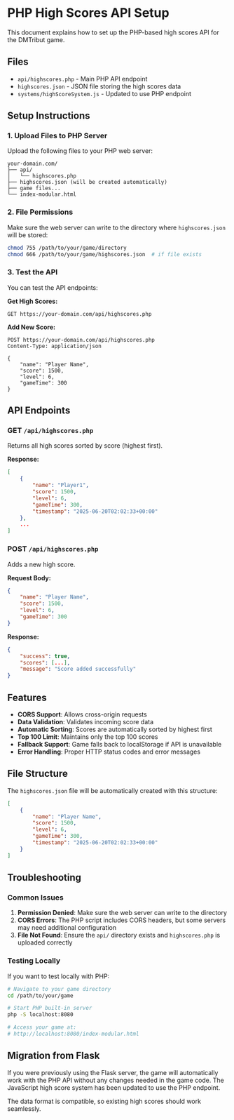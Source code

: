 # PHP High Scores API Setup

This document explains how to set up the PHP-based high scores API for the DMTribut game.

## Files

- `api/highscores.php` - Main PHP API endpoint
- `highscores.json` - JSON file storing the high scores data
- `systems/highScoreSystem.js` - Updated to use PHP endpoint

## Setup Instructions

### 1. Upload Files to PHP Server

Upload the following files to your PHP web server:

```
your-domain.com/
├── api/
│   └── highscores.php
├── highscores.json (will be created automatically)
├── game files...
└── index-modular.html
```

### 2. File Permissions

Make sure the web server can write to the directory where `highscores.json` will be stored:

```bash
chmod 755 /path/to/your/game/directory
chmod 666 /path/to/your/game/highscores.json  # if file exists
```

### 3. Test the API

You can test the API endpoints:

**Get High Scores:**
```
GET https://your-domain.com/api/highscores.php
```

**Add New Score:**
```
POST https://your-domain.com/api/highscores.php
Content-Type: application/json

{
    "name": "Player Name",
    "score": 1500,
    "level": 6,
    "gameTime": 300
}
```

## API Endpoints

### GET `/api/highscores.php`
Returns all high scores sorted by score (highest first).

**Response:**
```json
[
    {
        "name": "Player1",
        "score": 1500,
        "level": 6,
        "gameTime": 300,
        "timestamp": "2025-06-20T02:02:33+00:00"
    },
    ...
]
```

### POST `/api/highscores.php`
Adds a new high score.

**Request Body:**
```json
{
    "name": "Player Name",
    "score": 1500,
    "level": 6,
    "gameTime": 300
}
```

**Response:**
```json
{
    "success": true,
    "scores": [...],
    "message": "Score added successfully"
}
```

## Features

- **CORS Support**: Allows cross-origin requests
- **Data Validation**: Validates incoming score data
- **Automatic Sorting**: Scores are automatically sorted by highest first
- **Top 100 Limit**: Maintains only the top 100 scores
- **Fallback Support**: Game falls back to localStorage if API is unavailable
- **Error Handling**: Proper HTTP status codes and error messages

## File Structure

The `highscores.json` file will be automatically created with this structure:

```json
[
    {
        "name": "Player Name",
        "score": 1500,
        "level": 6,
        "gameTime": 300,
        "timestamp": "2025-06-20T02:02:33+00:00"
    }
]
```

## Troubleshooting

### Common Issues

1. **Permission Denied**: Make sure the web server can write to the directory
2. **CORS Errors**: The PHP script includes CORS headers, but some servers may need additional configuration
3. **File Not Found**: Ensure the `api/` directory exists and `highscores.php` is uploaded correctly

### Testing Locally

If you want to test locally with PHP:

```bash
# Navigate to your game directory
cd /path/to/your/game

# Start PHP built-in server
php -S localhost:8080

# Access your game at:
# http://localhost:8080/index-modular.html
```

## Migration from Flask

If you were previously using the Flask server, the game will automatically work with the PHP API without any changes needed in the game code. The JavaScript high score system has been updated to use the PHP endpoint.

The data format is compatible, so existing high scores should work seamlessly. 